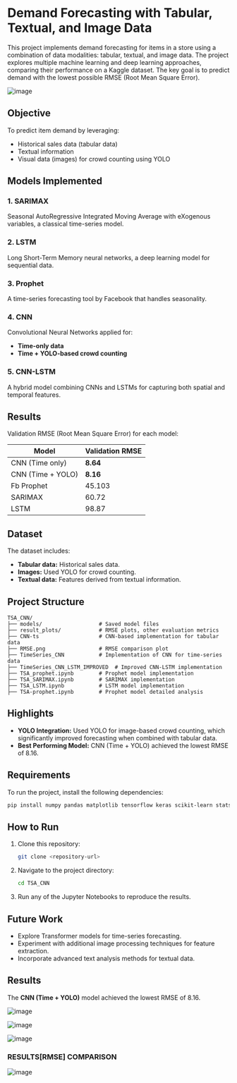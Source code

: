 # Demand Forecasting with Tabular, Textual, and Image Data

This project implements demand forecasting for items in a store using a combination of data modalities: tabular, textual, and image data. The project explores multiple machine learning and deep learning approaches, comparing their performance on a Kaggle dataset. The key goal is to predict demand with the lowest possible RMSE (Root Mean Square Error).

![image](https://github.com/user-attachments/assets/60db5da6-157c-450e-bda0-9d30f5ecb713)

## Objective
To predict item demand by leveraging:
- Historical sales data (tabular data)
- Textual information
- Visual data (images) for crowd counting using YOLO

## Models Implemented

### 1. **SARIMAX**
Seasonal AutoRegressive Integrated Moving Average with eXogenous variables, a classical time-series model.

### 2. **LSTM**
Long Short-Term Memory neural networks, a deep learning model for sequential data.

### 3. **Prophet**
A time-series forecasting tool by Facebook that handles seasonality.

### 4. **CNN**
Convolutional Neural Networks applied for:
   - **Time-only data**
   - **Time + YOLO-based crowd counting**

### 5. **CNN-LSTM**
A hybrid model combining CNNs and LSTMs for capturing both spatial and temporal features.

## Results
Validation RMSE (Root Mean Square Error) for each model:

| Model                | Validation RMSE |
|----------------------|-----------------|
| CNN (Time only)      | **8.64**        |
| CNN (Time + YOLO)    | **8.16**        |
| Fb Prophet           | 45.103         |
| SARIMAX              | 60.72          |
| LSTM                 | 98.87          |

## Dataset
The dataset includes:
- **Tabular data:** Historical sales data.
- **Images:** Used YOLO for crowd counting.
- **Textual data:** Features derived from textual information.

## Project Structure
```
TSA_CNN/
├── models/                  # Saved model files
├── result_plots/            # RMSE plots, other evaluation metrics
├── CNN-ts                   # CNN-based implementation for tabular data
├── RMSE.png                 # RMSE comparison plot
├── TimeSeries_CNN           # Implementation of CNN for time-series data
├── TimeSeries_CNN_LSTM_IMPROVED  # Improved CNN-LSTM implementation
├── TSA_prophet.ipynb        # Prophet model implementation
├── TSA_SARIMAX.ipynb        # SARIMAX implementation
├── TSA_LSTM.ipynb           # LSTM model implementation
├── TSA-prophet.ipynb        # Prophet model detailed analysis
```

## Highlights
- **YOLO Integration:** Used YOLO for image-based crowd counting, which significantly improved forecasting when combined with tabular data.
- **Best Performing Model:** CNN (Time + YOLO) achieved the lowest RMSE of 8.16.

## Requirements
To run the project, install the following dependencies:
```bash
pip install numpy pandas matplotlib tensorflow keras scikit-learn statsmodels yfinance fbprophet
```

## How to Run
1. Clone this repository:
   ```bash
   git clone <repository-url>
   ```
2. Navigate to the project directory:
   ```bash
   cd TSA_CNN
   ```
3. Run any of the Jupyter Notebooks to reproduce the results.

## Future Work
- Explore Transformer models for time-series forecasting.
- Experiment with additional image processing techniques for feature extraction.
- Incorporate advanced text analysis methods for textual data.



## Results
The **CNN (Time + YOLO)** model achieved the lowest RMSE of 8.16.

![image](https://github.com/user-attachments/assets/c2f6380b-a9fa-4d23-b8e9-24478f9c8fbc)

![image](https://github.com/user-attachments/assets/6f5db772-b359-4823-bdcf-fe666ede625f)

![image](https://github.com/user-attachments/assets/d44e2c4a-7ec7-4eaf-90dd-055de585ea4d)


### RESULTS[RMSE] COMPARISON
![image](https://github.com/user-attachments/assets/8c907667-1d47-4632-819b-5305fd848b8a)

